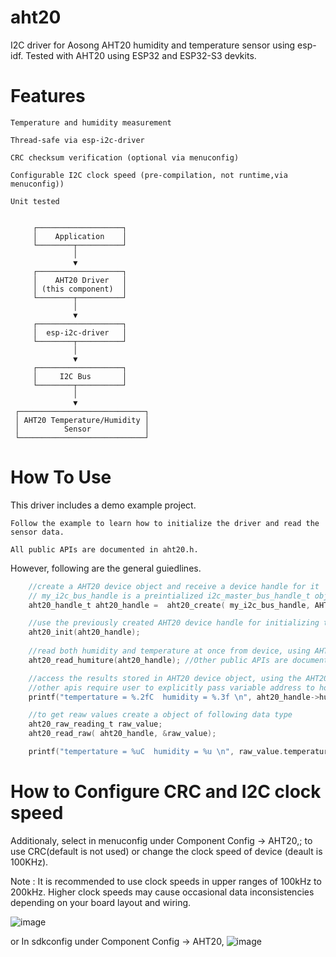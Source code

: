 # aht20
I2C driver for Aosong AHT20 humidity and temperature sensor using esp-idf.
Tested with AHT20 using ESP32 and ESP32-S3 devkits.

# Features

    Temperature and humidity measurement

    Thread-safe via esp-i2c-driver

    CRC checksum verification (optional via menuconfig)

    Configurable I2C clock speed (pre-compilation, not runtime,via menuconfig))

    Unit tested 
         
         
         ┌───────────────────┐
         │    Application    │
         └────────┬──────────┘
                  │
                  ▼
         ┌───────────────────┐
         │    AHT20 Driver   │
         │ (this component)  │
         └────────┬──────────┘
                  │
                  ▼
         ┌───────────────────┐
         │  esp-i2c-driver   │
         └────────┬──────────┘
                  │
                  ▼
         ┌───────────────────┐
         │     I2C Bus       │
         └────────┬──────────┘
                  │
                  ▼
     ┌────────────────────────────┐
     │ AHT20 Temperature/Humidity │
     │          Sensor            │
     └────────────────────────────┘



# How To Use

This driver includes a demo example project.

    Follow the example to learn how to initialize the driver and read the sensor data.

    All public APIs are documented in aht20.h.



However, following are the general guiedlines.
```c
    //create a AHT20 device object and receive a device handle for it
    // my_i2c_bus_handle is a preintialized i2c_master_bus_handle_t object
    aht20_handle_t aht20_handle =  aht20_create( my_i2c_bus_handle, AHT20_ADDRESS_LOW ); //addresses are in aht.h

    //use the previously created AHT20 device handle for initializing the associated device
    aht20_init(aht20_handle);
    
    //read both humidity and temperature at once from device, using AHT20 device handle
    aht20_read_humiture(aht20_handle); //Other public APIs are documented in AHT20.h.

    //access the results stored in AHT20 device object, using the AHT20 device handle
    //other apis require user to explicitly pass variable address to hold data
    printf("tempertature = %.2fC  humidity = %.3f \n", aht20_handle->humiture.temperature, aht20_handle->humiture.humidity);

    //to get reaw values create a object of following data type
    aht20_raw_reading_t raw_value;
    aht20_read_raw( aht20_handle, &raw_value);

    printf("tempertature = %uC  humidity = %u \n", raw_value.temperature, raw_value.humidity);
```


# How to Configure CRC and I2C clock speed
Additionaly, select in menuconfig under Component Config → AHT20,; to use CRC(default is not used)
or change the clock speed of device (deault is 100KHz). 

Note : It is recommended to use clock speeds in upper ranges of 100kHz to 200kHz.
Higher clock speeds may cause occasional data inconsistencies depending on your board layout and wiring.

![image](https://github.com/user-attachments/assets/fc8680fb-1567-477c-92f8-52dd126e6f9d)

or 
In sdkconfig under Component Config → AHT20,
![image](https://github.com/user-attachments/assets/1f9612df-8d73-4ad1-bec7-75cbe6ed327a)

